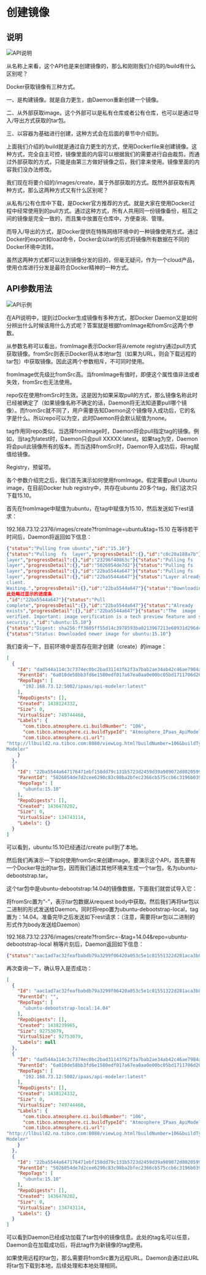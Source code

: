 # 创建镜像

## 说明

![API说明](C:\Users\93281\Desktop\eef0c199-fd14-4033-b141-0708028c168c.png)

从名称上来看，这个API也是来创建镜像的，那么和刚刚我们介绍的/build有什么区别呢？

Docker获取镜像有三种方式。

一、是构建镜像。就是自力更生，由Daemon重新创建一个镜像。

二、从外部获取image。这个外部可以是私有仓库或者公有仓库，也可以是通过导入/导出方式获取的tar包。

三、以容器为基础进行创建，这种方式会在后面的章节中介绍到。

上面我们介绍的/build就是通过自力更生的方式，使用Dockerfile来创建镜像。这种方式，完全自主可控，镜像里面的内容可以根据我们的需要进行自由裁剪。而通过外部获取的方式，只能是由第三方做好镜像之后，我们拿来使用。镜像里面的内容我们没办法修改。

我们现在将要介绍的/images/create，属于外部获取的方式。既然外部获取有两种方式，那么这两种方式又有什么区别呢？

从私有/公有仓库中下载，是Docker官方推荐的方式。就是大家在使用Docker过程中经常使用到的pull方式。通过这种方式，所有人共用同一份镜像备份，相互之间的镜像是完全一致的，而且集中放置在仓库中，方便查询、管理。

而导入/导出的方式，是Docker提供在特殊网络环境中的一种镜像使用方式。通过Docker的export和load命令，Docker会以tar的形式将镜像所有数据在不同的Docker环境中流转。

虽然这两种方式都可以达到镜像分发的目的，但毫无疑问，作为一个cloud产品，使用仓库进行分发是最符合Docker精神的一种方式。

## API参数用法

![API示例](C:\Users\93281\Desktop\db2c97c0-b671-4bab-a881-174e9df6e9a6.png)

在API说明中，提到过Docker生成镜像有多种方式，那Docker Daemon又是如何分辨出什么时候该用什么方式呢？答案就是根据fromImage和fromSrc这两个参数。

从参数名称可以看出，fromImage表示Docker将从remote registry通过pull方式获取镜像。fromSrc则表示Docker将从本地tar包（如果为URL，则会下载远程的tar包）中获取镜像。因此这两个参数相斥，不可同时使用。

fromImage优先级比fromSrc高。当fromImage有值时，即便这个属性值非法或者失效，fromSrc也无法使用。

repo仅在使用fromSrc时生效。这是因为如果采取pull的方式，那么镜像名称此时已经被确定了（如果镜像名称不确定的话，Daemon将无法知道要pull哪个镜像）。而fromSrc就不同了，用户需要告知Daemon这个镜像导入成功后，它的名字是什么。所以repo可以为空，此时Daemon将会默认赋值为none。

tag作用同repo类似。当选择fromImage时，Daemon将会pull指定tag的镜像。例如，当tag为latest时，Daemon只会pull XXXXX:latest。如果tag为空，Daemon将会pull此镜像所有的版本。而当选择fromSrc时，Daemon导入成功后，将tag赋值给镜像。

Registry，预留项。

各个参数介绍完之后，我们首先演示如何使用fromImage。假定需要pull Ubuntu image，在目前Docker hub registry中，共存在ubuntu 20多个tag，我们这次只下载15.10。

首先在fromImage中赋值为ubuntu，在tag中赋值为15.10，然后发送如下rest请求：

192.168.73.12:2376/images/create?fromImage=ubuntu&tag=15.10
在等待若干时间后，Daemon将返回如下信息：

```json
{"status":"Pulling from ubuntu","id":"15.10"}
{"status":"Pulling  fs  layer","progressDetail":{},"id":"c0c20a188a7b"}{"status":"Pulling  fs
layer","progressDetail":{},"id":"23296f40863c"}{"status":"Pulling fs
layer","progressDetail":{},"id":"5026054de7d2"}{"status":"Pulling fs
layer","progressDetail":{},"id":"22ba5544a647"}{"status":"Pulling fs
layer","progressDetail":{},"id":"22ba5544a647"}{"status":"Layer already being pulled by another
client.
Waiting.","progressDetail":{},"id":"22ba5544a647"}{"status":"Downloading","progressDetail":
此处略过显示的进度条
,"id":"22ba5544a647"}{"status":"Pull
complete","progressDetail":{},"id":"22ba5544a647"}{"status":"Already
exists","progressDetail":{},"id":"22ba5544a647"}{"status":"The  image  you  are  pulling  has  been
verified. Important: image verification is a tech preview feature and should not be relied on to provide
security.","id":"ubuntu:15.10"}
{"status":"Digest: sha256:ff3605ff55d14c3978593ba0213967213e60931d296dc51fc44eb7dd03e5f268"}
{"status":"Status: Downloaded newer image for ubuntu:15.10"}
```

我们查询一下，目前环境中是否存在刚才创建（create）的image：

```json
[
  {
    "Id": "dad544a114c3c7374ec0bc2bad31143f62f3a7bab2ae34ab42c46ae7984a6044",
    "ParentId": "6a010de58bb3fd6e1580edf017a67ea0aa0e00bc05bd1711706d207fa6c7c911",
    "RepoTags": [
      "192.168.73.12:5002/ipaas/api-modeler:latest"
    ],
    "RepoDigests": [],
    "Created": 1438124332,
    "Size": 0,
    "VirtualSize": 749744460,
    "Labels": {
      "com.tibco.atmosphere.ci.buildNumber": "106",
      "com.tibco.atmosphere.ci.buildTypeId": "Atmosphere_IPaas_ApiModeler",
      "com.tibco.atmosphere.ci.url":
"http://llbuild2.na.tibco.com:8080/viewLog.html?buildNumber=106&buildTypeId=Atmosphere_IPaas_Api
Modeler"
    }
  },
  {
    "Id": "22ba5544a647176471ebf158dd79c131b5723d2459d39a989072d8020599a3d1",
    "ParentId": "5026054de7d2cee6290c83c98ba2bfec2366cb575ccb6c3196b039b88d933f4d",
    "RepoTags": [
      "ubuntu:15.10"
    ],
    "RepoDigests": [],
    "Created": 1436470202,
    "Size": 0,
    "VirtualSize": 134743114,
    "Labels": {}
  }
]
```

可以看到，ubuntu:15.10已经通过/create pull到了本地。

然后我们再演示一下如何使用fromSrc来创建image。要演示这个API，首先要有一个Docker导出的tar包，因而我们通过其他环境来生成一个tar包，名为ubuntu-debootstrap.tar。

这个tar包中是ubuntu-debootstrap:14.04的镜像数据，下面我们就尝试导入它：

将fromSrc置为“-”，表示tar包数据从request body中获取。然后我们再将tar包以二进制的形式发送给Daemon。同时将repo置为ubuntu-debootstrap-local，tag置为：14.04。准备完毕之后发送如下rest请求：（注意，需要将tar包以二进制的形式作为body发送给Daemon）

192.168.73.12:2376/images/create?fromSrc=-&tag=14.04&repo=ubuntu-debootstrap-local
稍等片刻后，Daemon返回如下信息：

```json
{"status":"aac1ad7ac32feafbabdb79a3299f06420a053c5e1c81551322d281aca3b825af"}
```

再次查询一下，确认导入是否成功：

```json
[
  {
    "Id": "aac1ad7ac32feafbabdb79a3299f06420a053c5e1c81551322d281aca3b825af",
    "ParentId": "",
    "RepoTags": [
      "ubuntu-debootstrap-local:14.04"
    ],
    "RepoDigests": [],
    "Created": 1438239965,
    "Size": 92753079,
    "VirtualSize": 92753079,
    "Labels": null
  },
  {
    "Id": "dad544a114c3c7374ec0bc2bad31143f62f3a7bab2ae34ab42c46ae7984a6044",
    "ParentId": "6a010de58bb3fd6e1580edf017a67ea0aa0e00bc05bd1711706d207fa6c7c911",
    "RepoTags": [
      "192.168.73.12:5002/ipaas/api-modeler:latest"
    ],
    "RepoDigests": [],
    "Created": 1438124332,
    "Size": 0,
    "VirtualSize": 749744460,
    "Labels": {
      "com.tibco.atmosphere.ci.buildNumber": "106",
      "com.tibco.atmosphere.ci.buildTypeId": "Atmosphere_IPaas_ApiModeler",
      "com.tibco.atmosphere.ci.url":
"http://llbuild2.na.tibco.com:8080/viewLog.html?buildNumber=106&buildTypeId=Atmosphere_IPaas_Api
Modeler"
    }
  },
  {
    "Id": "22ba5544a647176471ebf158dd79c131b5723d2459d39a989072d8020599a3d1",
    "ParentId": "5026054de7d2cee6290c83c98ba2bfec2366cb575ccb6c3196b039b88d933f4d",
    "RepoTags": [
      "ubuntu:15.10"
    ],
    "RepoDigests": [],
    "Created": 1436470202,
    "Size": 0,
    "VirtualSize": 134743114,
    "Labels": {}
  }
]
```

可以看到Daemon已经成功加载了tar包中的镜像信息。此处的tag名可以任意，Daemon会在加载成功后，将此tag作为新镜像的tag使用。

如果使用远程的tar包，那么需要将fromSrc置为远程URL。Daemon会通过此URL将tar包下载到本地，后续处理和本地处理相同。
